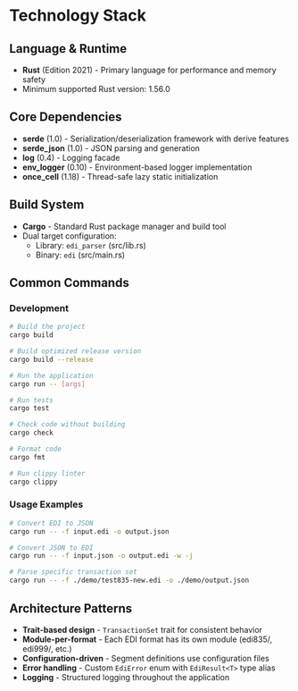 # Technology Stack

## Language & Runtime
- **Rust** (Edition 2021) - Primary language for performance and memory safety
- Minimum supported Rust version: 1.56.0

## Core Dependencies
- **serde** (1.0) - Serialization/deserialization framework with derive features
- **serde_json** (1.0) - JSON parsing and generation
- **log** (0.4) - Logging facade
- **env_logger** (0.10) - Environment-based logger implementation
- **once_cell** (1.18) - Thread-safe lazy static initialization

## Build System
- **Cargo** - Standard Rust package manager and build tool
- Dual target configuration:
  - Library: `edi_parser` (src/lib.rs)
  - Binary: `edi` (src/main.rs)

## Common Commands

### Development
```bash
# Build the project
cargo build

# Build optimized release version
cargo build --release

# Run the application
cargo run -- [args]

# Run tests
cargo test

# Check code without building
cargo check

# Format code
cargo fmt

# Run clippy linter
cargo clippy
```

### Usage Examples
```bash
# Convert EDI to JSON
cargo run -- -f input.edi -o output.json

# Convert JSON to EDI
cargo run -- -f input.json -o output.edi -w -j

# Parse specific transaction set
cargo run -- -f ./demo/test835-new.edi -o ./demo/output.json
```

## Architecture Patterns
- **Trait-based design** - `TransactionSet` trait for consistent behavior
- **Module-per-format** - Each EDI format has its own module (edi835/, edi999/, etc.)
- **Configuration-driven** - Segment definitions use configuration files
- **Error handling** - Custom `EdiError` enum with `EdiResult<T>` type alias
- **Logging** - Structured logging throughout the application